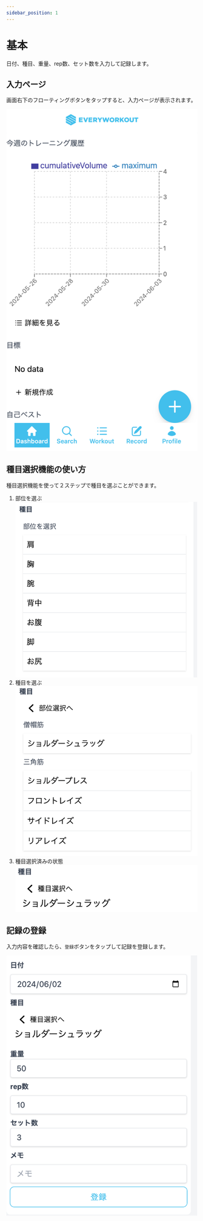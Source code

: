 ```yaml
---
sidebar_position: 1
---
```


# 基本

日付、種目、重量、rep数、セット数を入力して記録します。

## 入力ページ

画面右下のフローティングボタンをタップすると、入力ページが表示されます。

![alt text](../assets/dashboard.png)

## 種目選択機能の使い方
種目選択機能を使って２ステップで種目を選ぶことができます。

1. 部位を選ぶ  
  ![exercise1](../assets/exercise_selector_1.png)
1. 種目を選ぶ  
  ![exercise2](../assets/exercise_selector_2.png)
1. 種目選択済みの状態  
  ![exercise3](../assets/exercise_selector_3.png)

## 記録の登録
入力内容を確認したら、`登録`ボタンをタップして記録を登録します。

![register](../assets/register.png)

